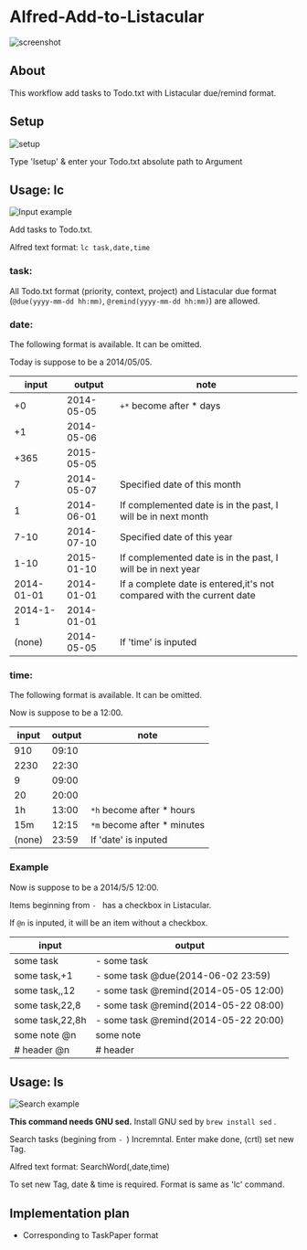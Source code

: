 Alfred-Add-to-Listacular
========================

![screenshot](http://cl.ly/YJkH/Image%202014-11-01%20at%208.35.46%20%E5%8D%88%E5%BE%8C.png)

## About
This workflow add tasks to Todo.txt with Listacular due/remind format.

## Setup
![setup](http://cl.ly/YHxi/Monosnap_2014-10-30_21-44-05.jpg)

Type 'lsetup' & enter your Todo.txt absolute path to Argument

## Usage: lc
![Input example](http://cl.ly/YDlI/Monosnap_2014-10-26_23-32-31.jpg)

Add tasks to Todo.txt.

Alfred text format: `lc task,date,time`

### task:
All Todo.txt format (priority, context, project) and Listacular due format (`@due(yyyy-mm-dd hh:mm)`, `@remind(yyyy-mm-dd hh:mm)`) are allowed.

### date:
The following format is available. It can be omitted.

Today is suppose to be a 2014/05/05.

| input      | output     | note                                                                  |
| ---        | ---        | ---                                                                   |
| +0         | 2014-05-05 | `+*` become after \* days                                             |
| +1         | 2014-05-06 |                                                                       |
| +365       | 2015-05-05 |                                                                       |
| 7          | 2014-05-07 | Specified date of this month                                          |
| 1          | 2014-06-01 | If complemented date is in the past, I will be in next month          |
| 7-10       | 2014-07-10 | Specified date of this year                                           |
| 1-10       | 2015-01-10 | If complemented date is in the past, I will be in next year           |
| 2014-01-01 | 2014-01-01 | If a complete date is entered,it's not compared with the current date |
| 2014-1-1   | 2014-01-01 |                                                                       |
| (none)     | 2014-05-05 | If 'time' is inputed                                                  |

### time:
The following format is available. It can be omitted.

Now is suppose to be a 12:00.

| input  | output | note                         |
| ---    | ---    | ---                          |
| 910    | 09:10  |                              |
| 2230   | 22:30  |                              |
| 9      | 09:00  |                              |
| 20     | 20:00  |                              |
| 1h     | 13:00  | `*h` become after \* hours   |
| 15m    | 12:15  | `*m` become after \* minutes |
| (none) | 23:59  | If 'date' is inputed         |


### Example
Now is suppose to be a 2014/5/5 12:00.

Items beginning from `- ` has a checkbox in Listacular.

If `@n` is inputed, it will be an item without a checkbox.

| input           | output                                |
| ---             | ---                                   |
| some task       | - some task                           |
| some task,+1    | - some task @due(2014-06-02 23:59)    |
| some task,,12   | - some task @remind(2014-05-05 12:00) |
| some task,22,8  | - some task @remind(2014-05-22 08:00) |
| some task,22,8h | - some task @remind(2014-05-22 20:00) |
| some note @n    | some note                             |
| # header @n     | # header                              |

## Usage: ls
![Search example](http://cl.ly/YIPF/Monosnap_2014-10-30_20-55-01.jpg)

**This command needs GNU sed.** Install GNU sed by `brew install sed` .

Search tasks (begining from `- `) Incremntal. Enter make done, (crtl) set new Tag.

Alfred text format: SearchWord(,date,time)

To set new Tag, date & time is required. Format is same as 'lc' command.

## Implementation plan
+ Corresponding to TaskPaper format